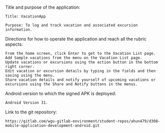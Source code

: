 Title and purpose of the application:

    Title: VacationApp

    Purpose: To log and track vacation and associated excursion information.

Directions for how to operate the application and reach all the rubric aspects:

    From the home screen, click Enter to get to the Vacation List page.
    Add Sample vacations from the menu on the Vacation List page.
    Update vacations or excursions using the action button in the bottom right corner.
    Edit vacation or excursion details by typing in the fields and then saving using the menu.
    Share vacation details and notify yourself of upcoming vacations or excursions using the Share and Notify buttons in the menus.

Android version to which the signed APK is deployed:

    Android Version 31.

Link to the git repository:

    https://gitlab.com/wgu-gitlab-environment/student-repos/ahun479/d308-mobile-application-development-android.git